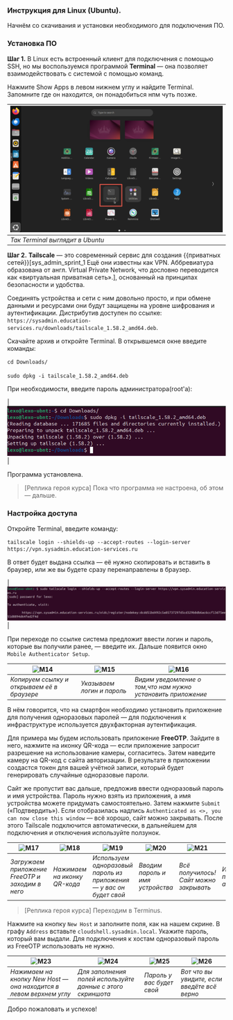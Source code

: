 ### Инструкция для Linux (Ubuntu).

Начнём со скачивания и установки необходимого для подключения ПО.

### Установка ПО

**Шаг 1.** В Linux есть встроенный клиент для подключения с помощью SSH, но мы воспользуемся программой **Terminal** — она позволяет взаимодействовать с системой с помощью команд. 

Нажмите Show Apps в левом нижнем углу и найдите Terminal. Запомните где он находится, он понадобиться нпм чуть позже.

|<img src="assets/L01.png" alt="l01">|
|-|
| _Так Terminal выглядит в Ubuntu_ |

**Шаг 2.** **Tailscale** — это современный сервис для создания {{приватных сетей}}[sys_admin_sprint_1 Ещё они известны как VPN. Аббревиатура образована от англ. Virtual Private Network, что дословно переводится как «виртуальная приватная сеть».], основанный на принципах безопасности и удобства. 

Соединять устройства и сети с ним довольно просто, и при обмене данными и ресурсами они будут защищены на уровне шифрования и аутентификации. Дистрибутив доступен по ссылке: `https://sysadmin.education-services.ru/downloads/tailscale_1.58.2_amd64.deb`.

Скачайте архив и откройте Terminal. В открывшемся окне введите команды:

```
cd Downloads/

sudo dpkg -i tailscale_1.58.2_amd64.deb
```
При необходимости, введите пароль администратора(root'a):

|<img src="assets/L02.png" alt="l02">|

Программа установлена.

>[Реплика героя курса] Пока что программа не настроена, об этом — дальше.

### Настройка доступа

Откройте Terminal, введите команду:

```
tailscale login --shields-up --accept-routes --login-server https://vpn.sysadmin.education-services.ru
```

В ответ будет выдана ссылка — её нужно скопировать и вставить в браузер, или же вы будете сразу перенаправлены в браузер. 

|<img src="assets/L03.png" alt="l03">|


При переходе по ссылке система предложит ввести логин и пароль, которые вы получили ранее, — введите их. Дальше появится окно `Mobile Authenticator Setup`.

|<img src="assets/macos/M14.png" alt="M14">|<img src="assets/macos/M15.png" alt="M15">|<img src="assets/macos/M16.png" alt="M16">|
|-|-|-|
| _Копируем ссылку и открываем её в браузере_ | _Указываем логин и пароль_ | _Видим уведомление о том,что нам нужно установить приложение_ |


В нём говорится, что на смартфон необходимо установить приложение для получения одноразовых паролей — для подключения к инфраструктуре используется двухфакторная аутентификация. 

Для примера мы будем использовать приложение **FreeOTP**. Зайдите в него, нажмите на иконку QR-кода — если приложение запросит разрешение на использование камеры, согласитесь. Затем наведите камеру на QR-код с сайта авторизации. В результате в приложении создастся токен для вашей учётной записи, который будет генерировать случайные одноразовые пароли.

Сайт же пропустит вас дальше, предложив ввести одноразовый пароль и имя устройства. Пароль нужно взять из приложения, а имя устройства можете придумать самостоятельно. Затем нажмите `Submit` («Подтвердить»). Если отобразилась надпись `Authenticated as <>, you can now close this window` — всё хорошо, сайт можно закрывать. После этого Tailscale подключится автоматически, в дальнейшем для подключения и отключения используйте ползунок.

|<img src="assets/macos/M17.png" alt="M17">|<img src="assets/macos/M18.png" alt="M18">|<img src="assets/macos/M19.png" alt="M19">|<img src="assets/macos/M20.png" alt="M20">|<img src="assets/macos/M21.png" alt="M21">|<img src="assets/macos/M22.png" alt="M22">|
-|-|-|-|-|-
| _Загружаем приложение FreeOTP и заходим в него_| _Нажимаем на иконку QR-кода_ | _Используем одноразовый пароль из приложения — у вас он будет свой_ | _Вводим пароль и имя устройства_| _Всё получилось! Сайт можно закрывать_| _Итог: Tailscale подключился автоматически_ |

>[Реплика героя курса] Переходим в Terminus. 

Нажмите на кнопку `New Host` и заполните поля, как на нашем скрине. В графу `Address` вставьте `cloudshell.sysadmin.local`. Укажите пароль, который вам выдали. Для подключения к хостам одноразовый пароль из FreeOTP использовать не нужно.

|<img src="assets/macos/M23.png" alt="M23">|<img src="assets/macos/M24.png" alt="M24">|<img src="assets/macos/M25.png" alt="M25">|<img src="assets/macos/M26.png" alt="M26">|
|-|-|-|-|
| _Нажимаем на кнопку New Host — она находится в левом верхнем углу_ | _Для заполнения полей используйте данные с этого скриншота_ | _Пароль у вас будет свой_ | _Вот что вы увидите, если введёте всё верно_|

Добро пожаловать и успехов!

